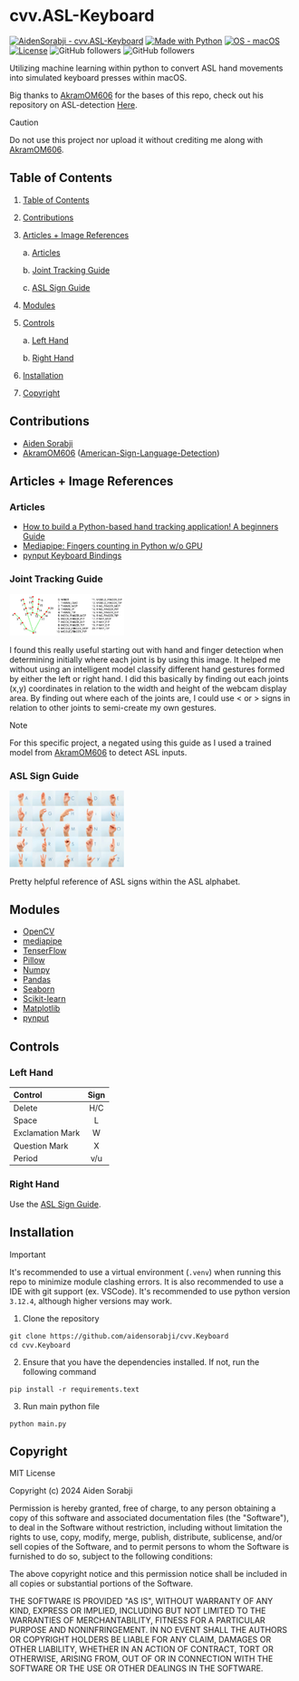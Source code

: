 # cvv.ASL-Keyboard
<a href="https://github.com/AidenSorabji/cvv.ASL-Keyboard" title="Go to GitHub repo"><img src="https://img.shields.io/static/v1?label=AidenSorabji&message=cvv.ASL-Keyboard&color=blue&logo=github" alt="AidenSorabji - cvv.ASL-Keyboard"></a>
<a href="https://python.org" title="Go to Python homepage"><img src="https://img.shields.io/badge/Python-%3E=3.12.4-blue?logo=python&logoColor=white" alt="Made with Python"></a>
<a href="https://www.apple.com/macos/" title="Go to Apple homepage"><img src="https://img.shields.io/badge/OS-macOS-blue?logo=apple&logoColor=white" alt="OS - macOS"></a>
<a href="#license"><img src="https://img.shields.io/badge/License-MIT-blue" alt="License"></a>
<img alt="GitHub followers" src="https://img.shields.io/github/followers/aidensorabji">
<img alt="GitHub followers" src="https://img.shields.io/github/watchers/aidensorabji/cvv.ASL-Keyboard">

Utilizing machine learning within python to convert ASL hand movements into simulated keyboard presses within macOS.

Big thanks to [AkramOM606](https://github.com/AkramOM606) for the bases of this repo, check out his repository on ASL-detection [Here](https://github.com/AkramOM606/American-Sign-Language-Detection/tree/main).

> [!CAUTION]
> Do not use this project nor upload it without crediting me along with [AkramOM606](https://github.com/AkramOM606).

## Table of Contents
1. [Table of Contents](#table-of-contents)
2. [Contributions](#Contributions)
3. [Articles + Image References](#articles--image-references)

      a.  [Articles](#articles) 

      b.  [Joint Tracking Guide](#joint-tracking-guide)

      c.  [ASL Sign Guide](#asl-sign-guide)
4. [Modules](#modules)
5. [Controls](#controls)

      a.  [Left Hand](#left-hand)

      b.  [Right Hand](#right-hand)
6. [Installation](#installation)
7. [Copyright](#copyright)

## Contributions
- [Aiden Sorabji](https://github.com/aidensorabji)
- [AkramOM606](https://github.com/AkramOM606) ([American-Sign-Language-Detection](https://github.com/AkramOM606/American-Sign-Language-Detection/tree/main))

## Articles + Image References
### Articles
- [How to build a Python-based hand tracking application! A beginners Guide](https://medium.com/@luca733/python-based-hand-tracking-application-c3bab8481146)
- [Mediapipe: Fingers counting in Python w/o GPU](https://medium.com/analytics-vidhya/mediapipe-fingers-counting-in-python-w-o-gpu-f9494439090c)
- [pynput Keyboard Bindings](https://pynput.readthedocs.io/en/latest/keyboard.html#pynput.keyboard.Key)

### Joint Tracking Guide
<p align="left">
   <a href="https://ai.google.dev/edge/mediapipe/solutions/vision/hand_landmarker" target="_blank"></a>
   <img src="https://raw.githubusercontent.com/AidenSorabji/cvv.ASL-Keyboard/refs/heads/main/images/joint-reference.webp" width="40%">
</p>

I found this really useful starting out with hand and finger detection when determining initially where each joint is by using this image. It helped me  without using an intelligent model classify different hand gestures formed by either the left or right hand. I did this basically by finding out each joints (x,y) coordinates in relation to the width and height of the webcam display area. By finding out where each of the joints are, I could use < or > signs in relation to other joints to semi-create my own gestures. 

> [!NOTE]  
> For this specific project, a negated using this guide as I used a trained model from [AkramOM606](https://github.com/AkramOM606) to detect ASL inputs.

### ASL Sign Guide
<p align="left">
   <a href="https://twitter.com/afcs_seaf/status/1441115154247155712" target="_blank"></a>
   <img src="https://github.com/AidenSorabji/cvv.ASL-Keyboard/blob/main/images/asl-reference.jpg?raw=true" width="40%">
</p>

Pretty helpful reference of ASL signs within the ASL alphabet.

## Modules
- [OpenCV](https://pypi.org/project/opencv-python/)
- [mediapipe](https://github.com/google/mediapipe)
- [TenserFlow](https://www.tensorflow.org)
- [Pillow](https://python-pillow.org)
- [Numpy](https://numpy.org)
- [Pandas](https://pandas.pydata.org)
- [Seaborn](https://seaborn.pydata.org)
- [Scikit-learn](https://scikit-learn.org/stable/)
- [Matplotlib](https://matplotlib.org)
- [pynput](https://pynput.readthedocs.io/en/latest/)

## Controls
### Left Hand
| Control              | Sign |
| :---------------- | :------: |
| Delete        |   H/C   |
| Space           |   L   |
| Exclamation Mark    |  W   |
| Question Mark |  X   |
| Period |  v/u   |

### Right Hand
Use the [ASL Sign Guide](#asl-sign-guide).

## Installation
> [!IMPORTANT]  
> It's recommended to use a virtual environment (```.venv```) when running this repo to minimize module clashing errors. It is also recommended to use a IDE with git support (ex. VSCode). It's recommended to use python version ```3.12.4```, although higher versions may work.
1. Clone the repository
```
git clone https://github.com/aidensorabji/cvv.Keyboard
cd cvv.Keyboard
```
2. Ensure that you have the dependencies installed. If not, run the following command
```
pip install -r requirements.text
```
3. Run main python file
```
python main.py
```

## Copyright 
MIT License 

Copyright (c) 2024 Aiden Sorabji

Permission is hereby granted, free of charge, to any person obtaining a copy of this software and associated documentation files (the "Software"), to deal in the Software without restriction, including without limitation the rights to use, copy, modify, merge, publish, distribute, sublicense, and/or sell copies of the Software, and to permit persons to whom the Software is furnished to do so, subject to the following conditions:

The above copyright notice and this permission notice shall be included in all copies or substantial portions of the Software.

THE SOFTWARE IS PROVIDED "AS IS", WITHOUT WARRANTY OF ANY KIND, EXPRESS OR IMPLIED, INCLUDING BUT NOT LIMITED TO THE WARRANTIES OF MERCHANTABILITY, FITNESS FOR A PARTICULAR PURPOSE AND NONINFRINGEMENT. IN NO EVENT SHALL THE AUTHORS OR COPYRIGHT HOLDERS BE LIABLE FOR ANY CLAIM, DAMAGES OR OTHER LIABILITY, WHETHER IN AN ACTION OF CONTRACT, TORT OR OTHERWISE, ARISING FROM, OUT OF OR IN CONNECTION WITH THE SOFTWARE OR THE USE OR OTHER DEALINGS IN THE SOFTWARE.
